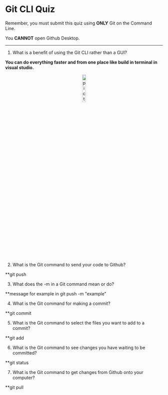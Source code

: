# Git CLI Quiz

Remember, you must submit this quiz using __ONLY__ Git on the Command Line. 

You __CANNOT__ open Github Desktop.

---

1. What is a benefit of using the Git CLI rather than a GUI?

<b>You can do everything faster and from one place like build in terminal in visual studio.</b>
<p align="center">
<img width="15%" height="15%" src="https://resizing.flixster.com/W1O-1-_iQu64GfDa97A36baw1No=/206x305/v2/https://flxt.tmsimg.com/assets/p8119439_p_v10_aa.jpg" alt="picture from https://www.rottentomatoes.com/m/faster_2010">
</p>

2. What is the Git command to send your code to Github?

**git push <options>

3. What does the -m in a Git command mean or do?

**message for example in git push -m "example"

4. What is the Git command for making a commit?

**git commit <options> 

5. What is the Git command to select the files you want to add to a commit?

**git add <options>

6. What is the Git command to see changes you have waiting to be committed?

**git status

7. What is the Git command to get changes from Github onto your computer?

**git pull <options>
